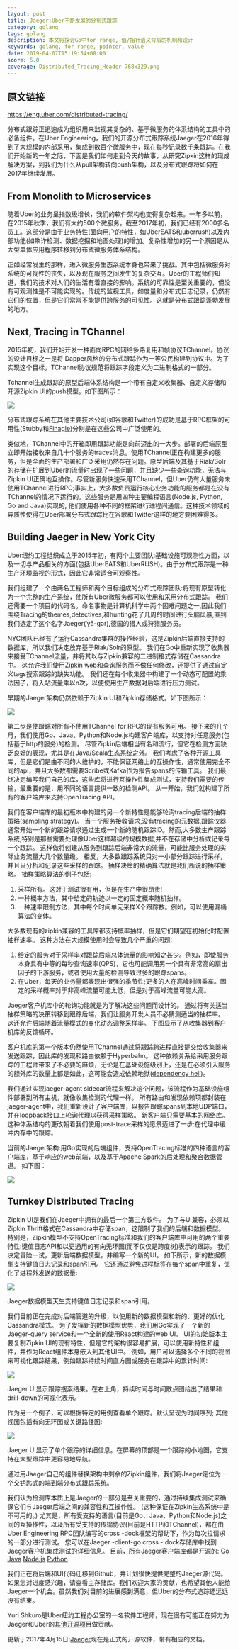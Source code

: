 ```yaml
---
layout: post
title: Jaeger:Uber不断发展的分布式跟踪
category: golang
tags: golang
description: 本文将探讨Go中for range, 值/指针语义背后的机制和设计
keywords: golang, for range, pointer, value
date: 2019-04-07T15:19:54+08:00
score: 5.0
coverage: Distributed_Tracing_Header-768x329.png
---
```


## 原文链接
https://eng.uber.com/distributed-tracing/

分布式跟踪正迅速成为组织用来监视其复杂的、基于微服务的体系结构的工具中的必备组件。在Uber Engineering，我们的开源分布式跟踪系统Jaeger在2016年得到了大规模的内部采用，集成到数百个微服务中，现在每秒记录数千条跟踪。在我们开始新的一年之际，下面是我们如何走到今天的故事，从研究Zipkin这样的现成解决方案，到我们为什么从pull架构转向push架构，以及分布式跟踪将如何在2017年继续发展。

## From Monolith to Microservices
随着Uber的业务呈指数级增长，我们的软件架构也变得复杂起来。一年多以前，在2015年秋季，我们有大约500个微服务。截至2017年初，我们已经有2000多名员工。这部分是由于业务特性(面向用户的特性，如UberEATS和uberrush)以及内部功能(如欺诈检测、数据挖掘和地图处理)的增加。复杂性增加的另一个原因是从大型单体应用程序转移到分布式微服务体系结构。

正如经常发生的那样，进入微服务生态系统本身也带来了挑战。其中包括微服务对系统的可视性的丧失，以及现在服务之间发生的复杂交互。Uber的工程师们知道，我们的技术对人们的生活有着直接的影响。系统的可靠性是至关重要的，但没有可观测性是不可能实现的。传统的监视工具，如度量和分布式日志记录，仍然有它们的位置，但是它们常常不能提供跨服务的可见性。这就是分布式跟踪蓬勃发展的地方。

## Next, Tracing in TChannel

2015年初，我们开始开发一种面向RPC的网络多路复用和帧协议TChannel。协议的设计目标之一是将 Dapper风格的分布式跟踪作为一等公民构建到协议中。为了实现这个目标，TChannel协议规范将跟踪字段定义为二进制格式的一部分。

Tchannel生成跟踪的原型后端体系结构是一个带有自定义收集器、自定义存储和开源Zipkin UI的push模型。如下图所示：

![](/assets/image/golang/3-4-EngBlog-Distributed-Tracing-at-Uber-768x432.png)

分布式跟踪系统在其他主要技术公司(如谷歌和Twitter)的成功是基于RPC框架的可用性(Stubby和[Finagle](http://twitter.github.io/finagle/))分别是在这些公司中广泛使用的。

类似地，TChannel中的开箱即用跟踪功能是向前迈出的一大步。部署的后端原型立即开始接收来自几十个服务的traces消息。使用TChannel正在构建更多的服务，但是全面的生产部署和广泛采用仍然存在问题。原型后端及其基于Riak/Solr的存储在扩展到Uber的流量时出现了一些问题，并且缺少一些查询功能，无法与Zipkin UI正确地互操作。尽管新服务快速采用TChannel，但Uber仍有大量服务未使用TChannel进行RPC;事实上，大多数负责运行核心业务功能的服务都是在没有TChannel的情况下运行的。这些服务是用四种主要编程语言(Node.js, Python, Go and Java)实现的, 他们使用各种不同的框架进行进程间通信。这种技术领域的异质性使得在Uber部署分布式跟踪比在谷歌和Twitter这样的地方要困难得多。

## Building Jaeger in New York City
Uber纽约工程组织成立于2015年初，有两个主要团队:基础设施可观测性方面，以及一切与产品相关的方面(包括UberEATS和UberRUSH)。由于分布式跟踪是一种生产环境监视的形式，因此它非常适合可观察性。

我们组建了一个由两名工程师和两个目标组成的分布式跟踪团队:将现有原型转化为一个完整的生产系统，使所有Uber微服务都可以使用和采用分布式跟踪。
我们还需要一个项目的代码名。命名事物是计算机科学中两个困难问题之一,因此我们围绕Tracing的themes,detectives,和hunting花了几周的时间进行头脑风暴,直到我们选定了这个名字Jaeger(ˈyā-gər),德国的猎人或狩猎服务员。

NYC团队已经有了运行Cassandra集群的操作经验，这是Zipkin后端直接支持的数据库，所以我们决定放弃基于Riak/Solr的原型。
我们在Go中重新实现了收集器来接受TChannel流量，并将其以与Zipkin兼容的二进制格式存储在Cassandra中。
这允许我们使用Zipkin web和查询服务而不做任何修改，还提供了通过自定义tags搜索跟踪的缺失功能。
我们还在每个收集器中构建了一个动态可配置的乘法因子，将入站流量乘以n次，以便使用生产数据对后端进行压力测试。

早期的Jaeger架构仍然依赖于Zipkin UI和Zipkin存储格式。如下图所示：

![](/assets/image/golang/4-5-EngBlog-Distributed-Tracing-at-Uber-768x432.png)

第二步是使跟踪对所有不使用TChannel for RPC的现有服务可用。
接下来的几个月，我们使用Go、Java、Python和Node.js构建客户端库，以支持对任意服务(包括基于http的服务)的检测。
尽管Zipkin后端相当有名和流行，但它在检测方面缺乏良好的表现，尤其是在Java/Scala生态系统之外。
我们考虑了各种开源工具库，但是它们是由不同的人维护的，不能保证网络上的互操作性，通常使用完全不同的api，并且大多数都需要Scribe或Kafka作为报告spans的传输工具。
我们最终决定编写我们自己的库，这些库将进行互操作性集成测试，支持我们需要的传输，最重要的是，用不同的语言提供一致的检测API。
从一开始，我们就构建了所有的客户端库来支持OpenTracing API。

我们在客户端库的最初版本中构建的另一个新特性是能够轮询tracing后端的抽样策略(sampling strategy)。
当一个服务接收请求,没有tracing的元数据,跟踪仪器通常开始一个新的跟踪请求通过生成一个新的随机跟踪ID。然而,大多数生产跟踪系统,特别是那些需要处理像Uber这样超级的规模数据,并不在存储中分析或记录每一个跟踪。
这样做将创建从服务到跟踪后端非常大的流量，可能比服务处理的实际业务流量大几个数量级。
相反，大多数跟踪系统只对一小部分跟踪进行采样，并且只分析和记录这些采样的跟踪。
抽样决策的精确算法就是我们所说的抽样策略。
抽样策略算法的例子包括:

1. 采样所有。这对于测试很有用，但是在生产中很昂贵!
2. 一种概率方法，其中给定的轨迹以一定的固定概率随机抽样。
3. 一种速率限制方法，其中每个时间单元采样X个跟踪数。例如，可以使用漏桶算法的变体。

大多数现有的zipkin兼容的工具库都支持概率抽样，但是它们期望在初始化时配置抽样速率。
这种方法在大规模使用时会导致几个严重的问题:
1. 给定的服务对于采样率对跟踪后端总体流量的影响知之甚少。例如，即使服务本身具有中等的每秒查询速率(QPS)，它也可能调用另一个具有非常高的扇出因子的下游服务，或者使用大量的检测导致过多的跟踪spans。
2. 在Uber，每天的业务量都表现出很强的季节性;更多的人在高峰时间乘车。固定的采样概率对于非高峰流量可能太低，但是对于高峰流量可能太高。

Jaeger客户机库中的轮询功能就是为了解决这些问题而设计的。
通过将有关适当抽样策略的决策转移到跟踪后端，我们让服务开发人员不必猜测适当的抽样率。
这还允许后端随着流量模式的变化动态调整采样率。
下图显示了从收集器到客户机库的反馈循环。

客户机库的第一个版本仍然使用TChannel通过将跟踪跨进程直接提交给收集器来发送跟踪，因此库的发现和路由依赖于Hyperbahn。
这种依赖关系给采用服务跟踪的工程师带来了不必要的麻烦，无论是在基础设施级别上，还是在必须引入服务的额外库的数量上都是如此，这可能会造成依赖地狱([dependency hell](https://en.wikipedia.org/wiki/Dependency_hell))。

我们通过实现jaeger-agent sidecar流程来解决这个问题，该流程作为基础设施组件部署到所有主机，就像收集检测的代理一样。
所有路由和发现依赖项都封装在jaeger-agent中，我们重新设计了客户端库，以报告跟踪spans到本地UDP端口，并在loopback接口上轮询代理以获得采样策略。
新客户端只需要基本的网络库。
这种体系结构的更改朝着我们使用post-trace采样的愿景迈进了一步:在代理中缓冲内存中的跟踪。

当前的Jaeger架构:用Go实现的后端组件，支持OpenTracing标准的四种语言的客户端库，基于响应的web前端，以及基于Apache Spark的后处理和聚合数据管道。 如下图：

![](/assets/image/golang/5-6-EngBlog-Distributed-Tracing-at-Uber-768x432.png)

## Turnkey Distributed Tracing
Zipkin UI是我们在Jaeger中拥有的最后一个第三方软件。
为了与UI兼容，必须以Zipkin Thrift格式在Cassandra中存储span，这限制了我们的后端和数据模型。
特别是，Zipkin模型不支持OpenTracing标准和我们的客户端库中可用的两个重要特性:键值日志API和以更通用的有向无环图(而不仅仅是跨度树)表示的跟踪。
我们决定冒险一试，更新后端数据模型，并编写一个新的UI。
如下所示，新的数据模型支持键值日志记录和span引用。
它还通过避免进程标签在每个span中重复，优化了进程外发送的数据量:

![](/assets/image/golang/6-OpenTracing-data-model-example-768x432.png)

Jaeger数据模型天生支持键值日志记录和span引用。

我们目前正在完成对后端管道的升级，以使用新的数据模型和新的、更好的优化Cassandra模式。
为了发挥新的数据模型优势，我们用Go实现了一个新的Jaeger-query service和一个全新的使用React构建的web UI。
UI的初始版本主要复制Zipkin UI的现有特性，但是它的架构很容易扩展，可以使用新特性和组件，并作为React组件本身嵌入到其他UI中。
例如，用户可以选择多个不同的视图来可视化跟踪结果，例如跟踪持续时间直方图或服务在跟踪中的累计时间:

![](/assets/image/golang/7-Screen-Shot-Search-Results-768x406.png)

Jaeger UI显示跟踪搜索结果。在右上角，持续时间与时间散点图给出了结果和drill-down的可视化表示。

作为另一个例子，可以根据特定的用例查看单个跟踪。默认呈现为时间序列; 其他视图包括有向无环图或关键路径图:

![](/assets/image/golang/8-Screen-Shot-Trace-View-768x391.png)

Jaeger UI显示了单个跟踪的详细信息。在屏幕的顶部是一个跟踪的小地图，它支持在大型跟踪中更容易地导航。

通过用Jaeger自己的组件替换架构中剩余的Zipkin组件，我们将Jaeger定位为一个交钥匙式的端到端分布式跟踪系统。

我们认为检测库本质上是Jaeger的一部分是至关重要的，通过持续集成测试来确保它们与Jaeger后端之间的兼容性和互操作性。
(这种保证在Zipkin生态系统中是不可用的。)
尤其是，所有受支持的语言(目前是Go、Java、Python和Node.js)之间的互操作性，以及所有受支持的传输协议(目前是HTTP和TChannel)，都在由Uber Engineering RPC团队编写的cross -dock框架的帮助下，作为每次拉请求的一部分进行测试。
您可以在Jaeger -client-go cross - dock存储库中找到Jaeger客户机集成测试的详细信息。
目前，所有Jaeger客户端库都是开源的:
[Go](https://github.com/uber/jaeger-client-go)
[Java](https://github.com/uber/jaeger-client-java)
[Node.js](https://github.com/uber/jaeger-client-node)
[Python](https://github.com/uber/jaeger-client-python)

我们正在将后端和UI代码迁移到Github，并计划很快提供完整的Jaeger源代码。如果您对进度感兴趣，请查看主存储库。我们欢迎大家的贡献，也希望其他人能给Jaeger一个机会。虽然我们对目前的进展感到满意，但Uber的分布式追踪还远远没有结束。

Yuri Shkuro是Uber纽约工程办公室的一名软件工程师，现在很有可能正在努力为Jaeger和Uber的[其他开源项目](http://uber.github.io/)做贡献。

更新于2017年4月15日:[Jaeger](https://github.com/jaegertracing/jaeger)现在是正式的开源软件，带有相应的文档。